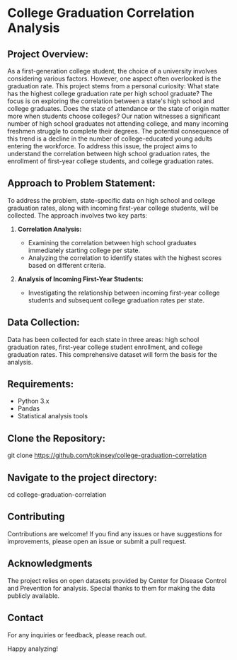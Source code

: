 # College Graduation Correlation Analysis

## Project Overview:

As a first-generation college student, the choice of a university involves considering various factors. However, one aspect often overlooked is the graduation rate. This project stems from a personal curiosity: What state has the highest college graduation rate per high school graduate? The focus is on exploring the correlation between a state's high school and college graduates. Does the state of attendance or the state of origin matter more when students choose colleges? Our nation witnesses a significant number of high school graduates not attending college, and many incoming freshmen struggle to complete their degrees. The potential consequence of this trend is a decline in the number of college-educated young adults entering the workforce. To address this issue, the project aims to understand the correlation between high school graduation rates, the enrollment of first-year college students, and college graduation rates.

## Approach to Problem Statement:

To address the problem, state-specific data on high school and college graduation rates, along with incoming first-year college students, will be collected. The approach involves two key parts:

1. **Correlation Analysis:**
   - Examining the correlation between high school graduates immediately starting college per state.
   - Analyzing the correlation to identify states with the highest scores based on different criteria.

2. **Analysis of Incoming First-Year Students:**
   - Investigating the relationship between incoming first-year college students and subsequent college graduation rates per state.

## Data Collection:

Data has been collected for each state in three areas: high school graduation rates, first-year college student enrollment, and college graduation rates. This comprehensive dataset will form the basis for the analysis.

## Requirements:
- Python 3.x
- Pandas
- Statistical analysis tools

## Clone the Repository:
git clone https://github.com/tokinsey/college-graduation-correlation

## Navigate to the project directory:
cd college-graduation-correlation

## Contributing 
Contributions are welcome! If you find any issues or have suggestions for improvements, please open an issue or submit a pull request.

## Acknowledgments 
The project relies on open datasets provided by Center for Disease Control and Prevention for analysis. Special thanks to them for making the data publicly available.

## Contact 
For any inquiries or feedback, please reach out.

Happy analyzing!

